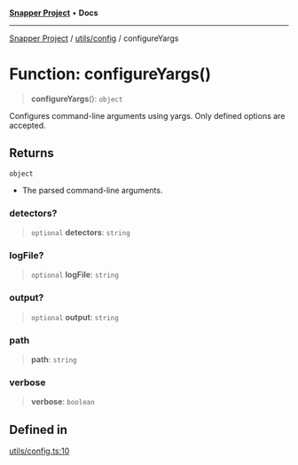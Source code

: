 [**Snapper Project**](../../../README.md) • **Docs**

***

[Snapper Project](../../../README.md) / [utils/config](../README.md) / configureYargs

# Function: configureYargs()

> **configureYargs**(): `object`

Configures command-line arguments using yargs.
Only defined options are accepted.

## Returns

`object`

- The parsed command-line arguments.

### detectors?

> `optional` **detectors**: `string`

### logFile?

> `optional` **logFile**: `string`

### output?

> `optional` **output**: `string`

### path

> **path**: `string`

### verbose

> **verbose**: `boolean`

## Defined in

[utils/config.ts:10](https://github.com/asifqatar/Snapper/blob/26db3be2155d9435b70ccf05d18d5ef124b513e9/utils/config.ts#L10)
